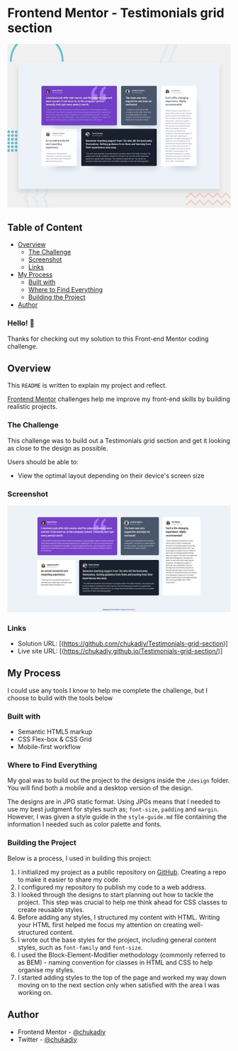 # Frontend Mentor - Testimonials grid section

![Design preview for the Testimonials grid section coding challenge](./design/desktop-preview.jpg)

## Table of Content

- [Overview](#overview)
  - [The Challenge](#the-challenge)
  - [Screenshot](#screenshot)
  - [Links](#links)
- [My Process](#my-process)
  - [Built with](#built-with)
  - [Where to Find Everything](#where-to-find-everything)
  - [Building the Project](#building-the-project)
- [Author](#author)


### Hello! 👋

Thanks for checking out my solution to this Front-end Mentor coding challenge.

## Overview

This `README` is written to explain my project and reflect.

[Frontend Mentor](https://www.frontendmentor.io) challenges help me improve my front-end skills by building realistic projects.

### The Challenge

This challenge was to build out a Testimonials grid section and get it looking as close to the design as possible.

Users should be able to:

- View the optimal layout depending on their device's screen size

### Screenshot

![](./screenshots/Screenshot.png)


### Links

- Solution URL: [(https://github.com/chukadiy/Testimonials-grid-section)]
- Live site URL: [(https://chukadiy.github.io/Testimonials-grid-section/)]

## My Process

I could use any tools I know to help me complete the challenge, but I choose to build with the tools below

### Built with

- Semantic HTML5 markup
- CSS Flex-box & CSS Grid
- Mobile-first workflow


### Where to Find Everything

My goal was to build out the project to the designs inside the `/design` folder. You will find both a mobile and a desktop version of the design. 

The designs are in JPG static format. Using JPGs means that I needed to use my best judgment for styles such as; `font-size`, `padding` and `margin`. However, I was given a style guide in the `style-guide.md` file containing the information I needed such as color palette and fonts.

### Building the Project

Below is a process, I used in building this project:

1. I initialized my project as a public repository on [GitHub](https://github.com/). Creating a repo to make it easier to share my code.
2. I configured my repository to publish my code to a web address.
3. I looked through the designs to start planning out how to tackle the project. This step was crucial to help me think ahead for CSS classes to create reusable styles.
4. Before adding any styles, I structured my content with HTML. Writing your HTML first helped me focus my attention on creating well-structured content.
5. I wrote out the base styles for the project, including general content styles, such as `font-family` and `font-size`.
6. I used the Block-Element-Modifier methodology (commonly referred to as BEM) - naming convention for classes in HTML and CSS to help organise my styles.
7. I started adding styles to the top of the page and worked my way down moving on to the next section only when satisfied with the area I was working on.


## Author

- Frontend Mentor - [@chukadiy](https://www.frontendmentor.io/profile/chukadiy)
- Twitter - [@chukadiy](https://www.twitter.com/chukadiy)
